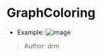 # GraphColoring
- Example: ![image](https://user-images.githubusercontent.com/60683892/184105879-5677b394-7844-4e8a-bbcc-a261bcab3840.png)
>
> Author: drm
